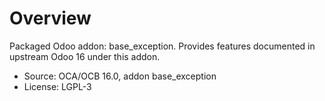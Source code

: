 # Overview

Packaged Odoo addon: base_exception. Provides features documented in upstream Odoo 16 under this addon.

- Source: OCA/OCB 16.0, addon base_exception
- License: LGPL-3
